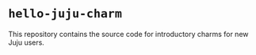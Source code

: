 # `hello-juju-charm`

This repository contains the source code for introductory charms
for new Juju users.
